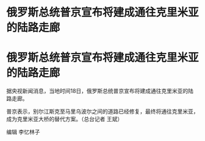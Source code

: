 # 俄罗斯总统普京宣布将建成通往克里米亚的陆路走廊

# 俄罗斯总统普京宣布将建成通往克里米亚的陆路走廊

据央视新闻消息，当地时间18日，俄罗斯总统普京宣布将建成通往克里米亚的陆路走廊。

普京表示，别尔江斯克至马里乌波尔之间的道路已经修复，最终将通往克里米亚，成为克里米亚大桥的替代方案。（总台记者 王斌）

编辑 李忆林子

